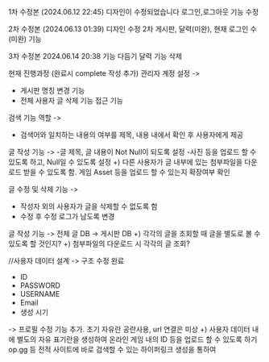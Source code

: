 1차 수정본 (2024.06.12 22:45)
디자인이 수정되었습니다
로그인,로그아웃 기능 수정

2차 수정본 (2024.06.13 01:39)
디자인 수정 2차
게시판, 달력(미완), 현재 로그인 수(미완) 기능

3차 수정본 2024.06.14 20:38
기능 다듬기
달력 기능 삭제

현재 진행과정 (완료시 complete 작성 추가)
관리자 계정 설정 ->
- 게시판 명칭 변경 기능
- 전체 사용자 글 삭제 기능 접근 기능

검색 기능 역할 ->
- 검색어와 일치하는 내용의 여부를 제목, 내용 내에서 확인 후 사용자에게 제공

글 작성 기능 ->
-글 제목, 글 내용이 Not Null이 되도록 설정
-사진 등을 업로드 할 수 있도록 하고, Null일 수 있도록 설정
+) 다른 사용자가 글 내부에 있는 첨부파일을 다운로드 받을 수 있도록 함.
게임 Asset 등을 업로드 할 수 있는지 확장여부 확인

글 수정 및 삭제 기능 ->
- 작성자 외의 사용자가 글을 삭제할 수 없도록 함
- 수정 후 수정 로그가 남도록 변경

글 작성 기능 ->
전체 글 DB -> 게시판 DB
+) 각각의 글을 조회할 때 글을 별도로 볼 수 있도록 할 것인지? 
+) 첨부파일의 다운로드 시 각각의 글 조회?

//사용자 데이터 설계 -> 구조 수정 완료
- ID
- PASSWORD
- USERNAME
- Email
- 생성 시기

-> 프로필 수정 기능 추가. 초기 자유란 공란사용, url 연결은 미상
+) 사용자 데이터 내에 별도의 자유 표기란을 생성하여 온라인 게임 내의 ID 등을 업로드 할 수 있도록 하기 op.gg 등 전적 사이트에 바로 검색할 수 있는 하이퍼링크 생성을 통하여
